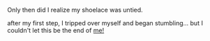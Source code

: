 Only then did I realize my shoelace was untied.

after my first step, I tripped over myself and began stumbling... but I couldn't let this be the end of [me!](./and_then_here.md) 
